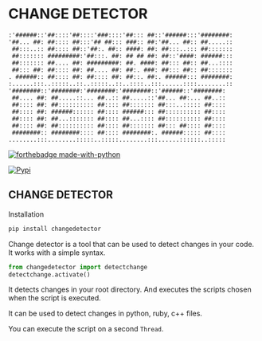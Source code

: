 # CHANGE DETECTOR

```
:'######::'##::::'##::::'###::::'##::: ##::'######:::'########:
'##... ##: ##:::: ##:::'## ##::: ###:: ##:'##... ##:: ##.....::
 ##:::..:: ##:::: ##::'##:. ##:: ####: ##: ##:::..::: ##:::::::
 ##::::::: #########:'##:::. ##: ## ## ##: ##::'####: ######:::
 ##::::::: ##.... ##: #########: ##. ####: ##::: ##:: ##...::::
 ##::: ##: ##:::: ##: ##.... ##: ##:. ###: ##::: ##:: ##:::::::
. ######:: ##:::: ##: ##:::: ##: ##::. ##:. ######::: ########:
:......:::..:::::..::..:::::..::..::::..:::......::::........::
'########::'########:'########:'########::'######::'########:
 ##.... ##: ##.....::... ##..:: ##.....::'##... ##:... ##..::
 ##:::: ##: ##:::::::::: ##:::: ##::::::: ##:::..::::: ##::::
 ##:::: ##: ######:::::: ##:::: ######::: ##:::::::::: ##::::
 ##:::: ##: ##...::::::: ##:::: ##...:::: ##:::::::::: ##::::
 ##:::: ##: ##:::::::::: ##:::: ##::::::: ##::: ##:::: ##::::
 ########:: ########:::: ##:::: ########:. ######::::: ##::::
........:::........:::::..:::::........:::......::::::..:::::
```

[![forthebadge made-with-python](http://ForTheBadge.com/images/badges/made-with-python.svg)](https://www.python.org/)

[![Pypi](https://img.shields.io/badge/VERSION-0.0.1-blue?style=for-the-badge&logo=pypi)](https://pypi.org/project/changedetector/)

## CHANGE DETECTOR

Installation

```bash
pip install changedetector
```

Change detector is a tool that can be used to detect changes in your code.
It works with a simple syntax.

```python
from changedetector import detectchange
detectchange.activate()
```
It detects changes in your root directory. And executes the scripts chosen
when the script is executed.

It can be used to detect changes in python, ruby, c++ files.

You can execute the script on a second `Thread`.
